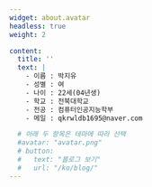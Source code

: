 ```yaml
---
widget: about.avatar
headless: true
weight: 2

content:
  title: ''
  text: |
    - 이름 : 박지유
    - 성별 : 여
    - 나이 : 22세(04년생)
    - 학교 : 전북대학교
    - 전공 : 컴퓨터인공지능학부
    - 메일 : qkrwldb1695@naver.com

  # 아래 두 항목은 테마에 따라 선택
  #avatar: "avatar.png"
  # button:
  #   text: "블로그 보기"
  #   url: "/ko/blog/"
---
```

